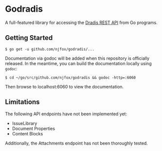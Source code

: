 # Godradis
A full-featured library for accessing the [Dradis REST API](https://dradisframework.com/support/guides/rest_api/) from Go programs.

## Getting Started
```
$ go get -u github.com/njfox/godradis/...
```

Documentation via godoc will be added when this repository is officially released. In the meantime, you can build the
documentation locally using `godoc`:

```
$ cd ~/go/src/github.com/njfox/godradis && godoc -http=:6060
```

Then browse to localhost:6060 to view the documentation.

## Limitations
The following API endpoints have not been implemented yet:

* IssueLibrary
* Document Properties
* Content Blocks

Additionally, the Attachments endpoint has not been thoroughly tested.